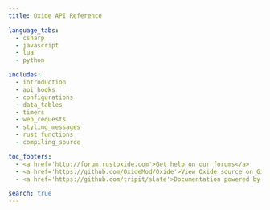```yaml
---
title: Oxide API Reference

language_tabs:
  - csharp
  - javascript
  - lua
  - python

includes:
  - introduction
  - api_hooks
  - configurations
  - data_tables
  - timers
  - web_requests
  - styling_messages
  - rust_functions
  - compiling_source

toc_footers:
  - <a href='http://forum.rustoxide.com'>Get help on our forums</a>
  - <a href='https://github.com/OxideMod/Oxide'>View Oxide source on GitHub</a>
  - <a href='https://github.com/tripit/slate'>Documentation powered by Slate</a>

search: true
---
```

